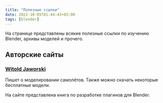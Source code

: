 ```yaml
---
title: "Полезные ссылки"
date: 2022-10-05T01:44:43+03:00
tags: [blender]
---
```


На странице представлены всякие полезные ссылки по изучению Blender, архивы моделей и прочего.

## Авторские сайты

### [Witold Jaworski](http://airplanes3d.net/downloads-000_e.xml)

Пишет о моделировании самолётов. Также можно скачать некоторые бесплатные модели.

На сайте представлена книга по разработке плагинов для Blender.
